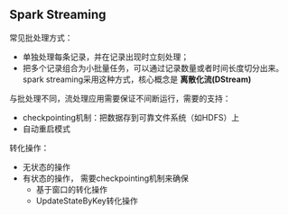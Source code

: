 ## Spark Streaming

常见批处理方式：
- 单独处理每条记录，并在记录出现时立刻处理；
- 把多个记录组合为小批量任务，可以通过记录数量或者时间长度切分出来。spark streaming采用这种方式，核心概念是 **离散化流(DStream)**

与批处理不同，流处理应用需要保证不间断运行，需要的支持：
- checkpointing机制：把数据存到可靠文件系统（如HDFS）上
- 自动重启模式



转化操作：
- 无状态的操作
- 有状态的操作， 需要checkpointing机制来确保
    - 基于窗口的转化操作
    - UpdateStateByKey转化操作
